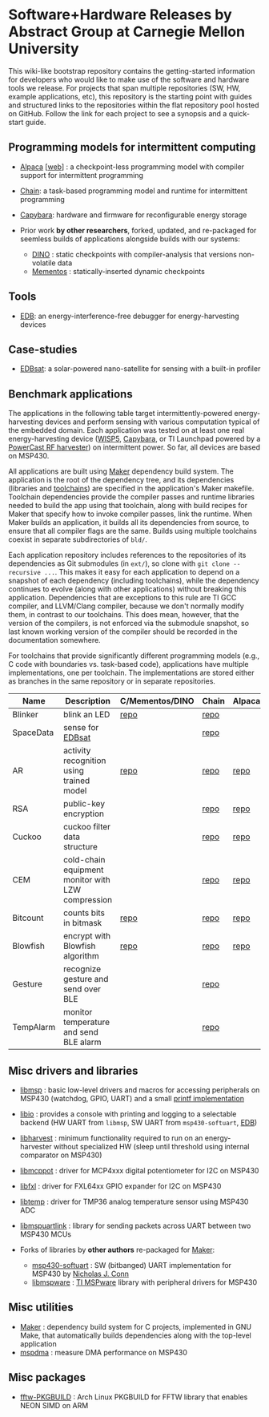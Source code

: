 # Software+Hardware Releases by Abstract Group at Carnegie Mellon University

This wiki-like bootstrap repository contains the getting-started information
for developers who would like to make use of the software and hardware tools we
release. For projects that span multiple repositories (SW, HW, example
applications, etc), this repository is the starting point with guides and
structured links to the repositories within the flat repository pool hosted on
GitHub. Follow the link for each project to see a synopsis and a quick-start
guide.

## Programming models for intermittent computing

* [Alpaca](Alpaca.md) \[[web](https://cmuabstract.github.io/alpaca-landing-page/)\] :
a checkpoint-less programming model with compiler support for intermittent programming
* [Chain](Chain.md): a task-based programming model and runtime for intermittent programming
* [Capybara](Capybara.md): hardware and firmware for reconfigurable energy storage

* Prior work **by other researchers**, forked, updated, and re-packaged for
  seemless builds of applications alongside builds with our systems:

    - [DINO](DINO.md) : static checkpoints with compiler-analysis that versions non-volatile data
    - [Mementos](Mementos.md) : statically-inserted dynamic checkpoints

## Tools

* [EDB](EDB.md): an energy-interference-free debugger for energy-harvesting devices

## Case-studies

* [EDBsat](EDBsat.md): a solar-powered nano-satellite for sensing with a built-in profiler

## Benchmark applications

The applications in the following table target intermittently-powered
energy-harvesting devices and perform sensing with various computation typical
of the embedded domain. Each application was tested on at least one real
energy-harvesting device ([WISP5](http://wisp5.wikispaces.com/WISP+Home),
[Capybara](Capybara.md), or TI Launchpad powered by a
[PowerCast RF
harvester](http://www.powercastco.com/products/powerharvester-receivers/)) on
intermittent power. So far, all devices are based on MSP430.

All applications are built using [Maker](https://github.com/CMUAbstract/maker)
dependency build system. The application is the root of the dependency tree,
and its dependencies (libraries and
[toolchains](#programming-models-and-runtimes-for-intermittently-powered-hardware))
are specified in the application\'s Maker makefile.  Toolchain dependencies
provide the compiler passes and runtime libraries needed to build the app using
that toolchain, along with build recipes for Maker that specify how to invoke
compiler passes, link the runtime. When Maker builds an
application, it builds all its dependencies from source, to ensure that all
compiler flags are the same. Builds using multiple toolchains coexist in
separate subdirectories of `bld/`.

Each application repository includes references to the repositories of its
dependencies as Git submodules (in `ext/`), so clone with `git clone
--recursive ...`. This makes it easy for each application to depend on a
snapshot of each dependency (including toolchains), while the dependency
continues to evolve (along with other applications) without breaking this
application. Dependencies that are exceptions to this rule are TI GCC
compiler, and LLVM/Clang compiler, because we don\'t normally modify them,
in contrast to our toolchains. This does mean, however, that the
version of the compilers, is not enforced via the submodule snapshot, so last
known working version of the compiler should be recorded in the documentation
somewhere.

For toolchains that provide significantly different programming models (e.g., C
code with boundaries vs\. task-based code), applications have multiple
implementations, one per toolchain.  The implementations are stored either as
branches in the same repository or in separate repositories.

| Name    | Description  | C/Mementos/DINO | Chain | Alpaca |
| ------- | ------------ | ------ | ----- | ------ |
| Blinker | blink an LED | [repo](https://github.com/CMUAbstract/app-blinker) | [repo](https://github.com/CMUAbstract/app-blinker-chain) | |
| SpaceData | sense for [EDBsat](EDBsat.md) | | [repo](https://github.com/CMUAbstract/app-space-data-chain) | |
| AR | activity recognition using trained model | [repo](https://github.com/CMUAbstract/app-activity-chkpt) | [repo](https://github.com/CMUAbstract/app-activity-chain) | [repo](https://github.com/CMUAbstract/alpaca-activity) |
| RSA | public-key encryption | | [repo](https://github.com/CMUAbstract/app-rsa-chain) | [repo](https://github.com/CMUAbstract/alpaca-rsa) |
| Cuckoo | cuckoo filter data structure | | [repo](https://github.com/CMUAbstract/app-cuckoo-chain) | [repo](https://github.com/CMUAbstract/alpaca-cuckoo) |
| CEM | cold-chain equipment monitor with LZW compression | | [repo](https://github.com/CMUAbstract/app-temp-log-chain) | [repo](https://github.com/CMUAbstract/alpaca-temp-log) |
| Bitcount | counts bits in bitmask | [repo](https://github.com/CMUAbstract/dino_bitcount) | [repo](https://github.com/CMUAbstract/chain-bitcount) | [repo](https://github.com/CMUAbstract/alpaca-bitcount) |
| Blowfish | encrypt with Blowfish algorithm | [repo](https://github.com/CMUAbstract/dino_blowfish) | [repo](https://github.com/CMUAbstract/chain-blowfish) | [repo](https://github.com/CMUAbstract/alpaca-blowfish) |
| Gesture | recognize gesture and send over BLE | | [repo](https://github.com/CMUAbstract/app-gesture-chain) | |
| TempAlarm | monitor temperature and send BLE alarm | | [repo](https://github.com/CMUAbstract/app-tempalarm-chain) | |

## Misc drivers and libraries

* [libmsp](https://github.com/CMUAbstract/libmsp) : basic low-level drivers and
  macros for accessing peripherals on MSP430 (watchdog, GPIO, UART) and a small
  [printf implementation](http://forum.43oh.com/topic/1289-tiny-printf-c-version/#entry10652)
* [libio](https://github.com/CMUAbstract/libio) : provides a console with printing
  and logging to a selectable backend (HW UART from `libmsp`, SW UART from
  `msp430-softuart`, [EDB](EDB.md))
* [libharvest](https://github.com/CMUAbstract/libharvest) : minimum
  functionality required to run on an energy-harvester without specialized HW
  (sleep until threshold using internal comparator on MSP430)
* [libmcppot](https://github.com/CMUAbstract/libmcppot) : driver for MCP4xxx
  digital potentiometer for I2C on MSP430
* [libfxl](https://github.com/CMUAbstract/libfxl) : driver for FXL64xx
  GPIO expander for I2C on MSP430
* [libtemp](https://github.com/CMUAbstract/libtemp) : driver for TMP36 analog
  temperature sensor using MSP430 ADC
* [libmspuartlink](https://github.com/CMUAbstract/libmspuartlink) : library
  for sending packets across UART between two MSP430 MCUs

* Forks of libraries by **other authors** re-packaged for [Maker](https://github.com/CMUAbstract/maker):

  - [msp430-softuart](https://github.com/CMUAbstract/msp430-softuart) : SW (bitbanged) UART
  implementation for MSP430 by [Nicholas J.  Conn](https://github.com/wendlers/msp430-softuart)
  - [libmspware](https://github.com/CMUAbstract/libmspware) : [TI
    MSPware](http://www.ti.com/tool/mspware) library with peripheral drivers for MSP430

## Misc utilities

* [Maker](https://github.com/CMUAbstract/maker) : dependency build system for C projects,
  implemented in GNU Make, that automatically builds dependencies along with the
  top-level application
* [mspdma](https://github.com/CMUAbstract/mspdma) : measure DMA performance on MSP430

## Misc packages

* [fftw-PKGBUILD](https://github.com/CMUAbstract/fftw-PKGBUILD) : Arch Linux
  PKGBUILD for FFTW library that enables NEON SIMD on ARM
